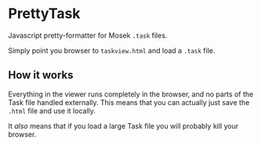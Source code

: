 PrettyTask
==========

Javascript pretty-formatter for Mosek `.task` files.

Simply point you browser to `taskview.html` and load a `.task` file.

How it works
------------

Everything in the viewer runs completely in the browser, and no parts of the
Task file handled externally. This means that you can actually just save the
`.html` file and use it locally.

It *also* means that if you load a large Task file you will probably kill your browser.
